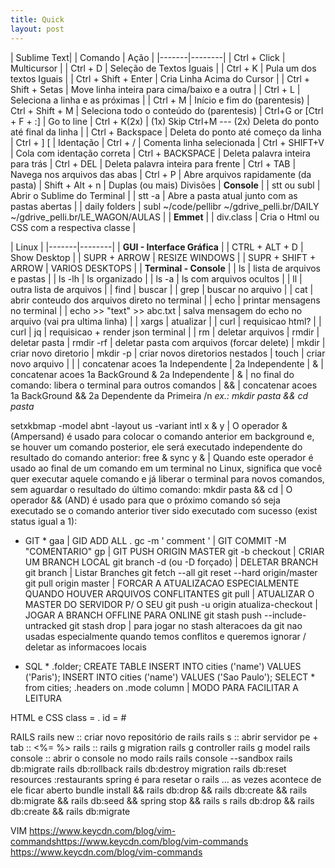 ```yaml
---
title: Quick
layout: post
---
```

| Sublime Text|
| Comando | Ação |
|-------|--------|
| Ctrl + Click | Multicursor |
| Ctrl + D | Seleção de Textos Iguais |
| Ctrl + K | Pula um dos textos Iguais |
| Ctrl + Shift + Enter | Cria Linha Acima do Cursor |
| Ctrl + Shift + Setas |  Move linha inteira para cima/baixo e a outra |
| Ctrl + L                |  Seleciona a linha e as próximas |
| Ctrl + M                |  Início e fim do (parentesis)
| Ctrl + Shift + M           |  Seleciona todo o conteúdo do (parentesis)
| Ctrl+G or [Ctrl + F + :]                |  Go to line
| Ctrl + K(2x) | (1x) Skip Ctrl+M --- (2x) Deleta do ponto até final da linha |
| Ctrl + Backspace      |  Deleta do ponto até começo da linha
| Ctrl + ] [            |  Identação
| Ctrl + /                |  Comenta linha selecionada
| Ctrl + SHIFT+V          |  Cola com identação correta
| Ctrl + BACKSPACE        |  Deleta palavra inteira para trás
| Ctrl + DEL              |  Deleta palavra inteira para frente
| Ctrl + TAB              |  Navega nos arquivos das abas
| Ctrl + P                |  Abre arquivos rapidamente (da pasta)
| Shift + Alt + n           |  Duplas (ou mais) Divisões
| **Console** |
| stt ou subl | Abrir o Sublime do Terminal |
| stt -a | Abre a pasta atual junto com as pastas abertas |
| daily folders |   subl ~/code/pellibr  ~/gdrive_pelli.br/DAILY ~/gdrive_pelli.br/LE_WAGON/AULAS |
| **Emmet** |
| div.class | Cria o Html ou CSS com a respectiva classe |


| Linux |
|-------|--------|
| **GUI - Interface Gráfica** |
| CTRL + ALT + D        |  Show Desktop |
| SUPR + ARROW          |  RESIZE WINDOWS |
| SUPR + SHIFT + ARROW  |  VARIOS DESKTOPS |
| **Terminal - Console** |
| ls                    |  lista de arquivos e pastas |
| ls -lh                |  ls organizado |
| ls -a                 |  ls com arquivos ocultos |
| ll                    |  outra lista de arquivos |
| find                  | buscar |
|  grep                 | buscar no arquivo |
|  cat                   |  abrir conteudo dos arquivos direto no terminal |
|  echo                  |  printar mensagens no terminal |
|  echo >> "text" >> abc.txt |  salva mensagem do echo no arquivo (vai pra ultima linha) |
|  xargs | atualizar |
|  curl                  |  requisicao html? |
|  curl \| jq             |  requisicao + render json terminal |
|  rm                    |  deletar arquivos
|  rmdir                 |  deletar pasta
|  rmdir -rf             |  deletar pasta com arquivos (forcar delete)
|  mkdir                 |  criar novo diretorio
| mkdir -p              |  criar novos diretorios nestados
|  touch                 |  criar novo arquivo
|  \|                   |  concatenar acoes 1a Independente \| 2a Independente
|  &                     |  concatenar acoes 1a BackGround & 2a Independente
|  &                     |  no final do comando: libera o terminal para outros comandos
|  &&                    |  concatenar acoes 1a BackGround && 2a Dependente da Primeira /n *ex.: mkdir pasta && cd pasta*


  setxkbmap -model abnt -layout us -variant intl
  x & y                 |  O operador & (Ampersand) é usado para colocar o comando anterior em background e, se houver um comando posterior, ele será executado independente do resultado do comando anterior: free & sync
  y &                   |  Quando este operador é usado ao final de um comando em um terminal no Linux, significa que você quer executar aquele comando e já liberar o terminal para novos comandos, sem aguardar o resultado do último comando:
  mkdir pasta && cd     |  O operador && (AND) é usado para que o próximo comando só seja executado se o comando anterior tiver sido executado com sucesso (exist status igual a 1):

  * GIT *
  gaa                   | GID ADD ALL .
  gc -m ' comment '     | GIT COMMIT -M "COMENTARIO"
  gp                    | GIT PUSH ORIGIN MASTER
  git -b checkout       | CRIAR UM BRANCH LOCAL
  git branch -d (ou -D forçado) | DELETAR BRANCH
  git branch            | Listar Branches
  git fetch --all
    git reset --hard origin/master
    git pull origin master
                        | FORCAR A ATUALIZACAO ESPECIALMENTE
                           QUANDO HOUVER ARQUIVOS CONFLITANTES
  git pull              | ATUALIZAR O MASTER DO SERVIDOR P/ O SEU
  git push -u origin atualiza-checkout  | JOGAR A BRANCH OFFLINE PARA ONLINE
  git stash push --include-untracked
  git stash drop
      | para jogar no stash alteracoes da git nao usadas
         especialmente quando temos conflitos
         e queremos ignorar / deletar as informacoes locais

  * SQL *
  .folder;
  CREATE TABLE
  INSERT INTO cities ('name') VALUES ('Paris');
  INSERT INTO cities ('name') VALUES ('Sao Paulo');
  SELECT * from cities;
  .headers on
  .mode column          | MODO PARA FACILITAR A LEITURA

  HTML e CSS
  class =   .
  id    =   #

  RAILS
  rails new     :: criar novo repositório de rails
  rails s       :: abrir servidor
  pe + tab      :: <%= %>
  rails         ::
  rails g migration
  rails g controller
  rails g model
  rails console :: abrir o console no modo rails
  rails console --sandbox
  rails db:migrate
  rails db:rollback
  rails db:destroy migration
  rails db:reset
  resources :restaurants
  spring é para resetar o rails ... as vezes acontece de ele ficar aberto
  bundle install && rails db:drop && rails db:create && rails db:migrate && rails db:seed && spring stop && rails s
  rails db:drop && rails db:create && rails db:migrate

  VIM
  https://www.keycdn.com/blog/vim-commandshttps://www.keycdn.com/blog/vim-commands
  https://www.keycdn.com/blog/vim-commands
